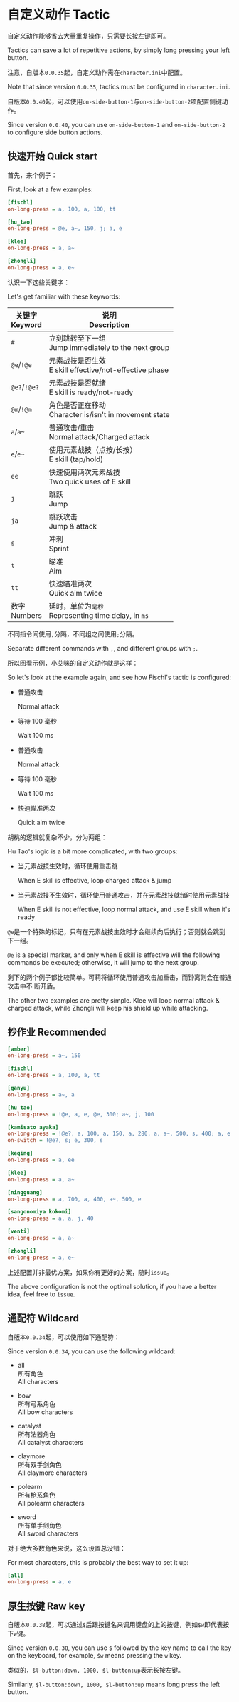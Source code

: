 # 自定义动作 Tactic

自定义动作能够省去大量重复操作，只需要长按左键即可。

Tactics can save a lot of repetitive actions, by simply long pressing your left
button.

注意，自版本`0.0.35`起，自定义动作需在`character.ini`中配置。

Note that since version `0.0.35`, tactics must be configured in `character.ini`.

自版本`0.0.40`起，可以使用`on-side-button-1`与`on-side-button-2`项配置侧键动作。

Since version `0.0.40`, you can use `on-side-button-1` and `on-side-button-2` to
configure side button actions.

## 快速开始 Quick start

首先，来个例子：

First, look at a few examples:

```ini
[fischl]
on-long-press = a, 100, a, 100, tt

[hu_tao]
on-long-press = @e, a~, 150, j; a, e

[klee]
on-long-press = a, a~

[zhongli]
on-long-press = a, e~
```

认识一下这些关键字：

Let's get familiar with these keywords:

| 关键字<br>Keyword | 说明<br>Description                                       |
| ----------------- | --------------------------------------------------------- |
| `#`               | 立刻跳转至下一组<br>Jump immediately to the next group    |
| `@e`/`!@e`        | 元素战技是否生效<br>E skill effective/not-effective phase |
| `@e?`/`!@e?`      | 元素战技是否就绪<br>E skill is ready/not-ready            |
| `@m`/`!@m`        | 角色是否正在移动<br>Character is/isn't in movement state  |
| `a`/`a~`          | 普通攻击/重击<br>Normal attack/Charged attack             |
| `e`/`e~`          | 使用元素战技（点按/长按）<br>E skill (tap/hold)           |
| `ee`              | 快速使用两次元素战技<br>Two quick uses of E skill         |
| `j`               | 跳跃<br>Jump                                              |
| `ja`              | 跳跃攻击<br>Jump & attack                                 |
| `s`               | 冲刺<br>Sprint                                            |
| `t`               | 瞄准<br>Aim                                               |
| `tt`              | 快速瞄准两次<br>Quick aim twice                           |
| 数字<br>Numbers   | 延时，单位为`毫秒`<br>Representing time delay, in `ms`    |

不同指令间使用`,`分隔，不同组之间使用`;`分隔。

Separate different commands with `,`, and different groups with `;`.

所以回看示例，小艾咪的自定义动作就是这样：

So let's look at the example again, and see how Fischl's tactic is configured:

- 普通攻击

  Normal attack

- 等待 100 毫秒

  Wait 100 ms

- 普通攻击

  Normal attack

- 等待 100 毫秒

  Wait 100 ms

- 快速瞄准两次

  Quick aim twice

胡桃的逻辑就复杂不少，分为两组：

Hu Tao's logic is a bit more complicated, with two groups:

- 当元素战技生效时，循环使用重击跳

  When E skill is effective, loop charged attack & jump

- 当元素战技不生效时，循环使用普通攻击，并在元素战技就绪时使用元素战技

  When E skill is not effective, loop normal attack, and use E skill when it's
  ready

`@e`是一个特殊的标记，只有在元素战技生效时才会继续向后执行；否则就会跳到下一组。

`@e` is a special marker, and only when E skill is effective will the following
commands be executed; otherwise, it will jump to the next group.

剩下的两个例子都比较简单。可莉将循环使用普通攻击加重击，而钟离则会在普通攻击中不
断开盾。

The other two examples are pretty simple. Klee will loop normal attack & charged
attack, while Zhongli will keep his shield up while attacking.

## 抄作业 Recommended

```ini
[amber]
on-long-press = a~, 150

[fischl]
on-long-press = a, 100, a, tt

[ganyu]
on-long-press = a~, a

[hu tao]
on-long-press = !@e, a, e, @e, 300; a~, j, 100

[kamisato ayaka]
on-long-press = !@e?, a, 100, a, 150, a, 280, a, a~, 500, s, 400; a, e
on-switch = !@e?, s; e, 300, s

[keqing]
on-long-press = a, ee

[klee]
on-long-press = a, a~

[ningguang]
on-long-press = a, 700, a, 400, a~, 500, e

[sangonomiya kokomi]
on-long-press = a, a, j, 40

[venti]
on-long-press = a, a~

[zhongli]
on-long-press = a, e~
```

上述配置并非最优方案，如果你有更好的方案，随时`issue`。

The above configuration is not the optimal solution, if you have a better idea,
feel free to `issue`.

## 通配符 Wildcard

自版本`0.0.34`起，可以使用如下通配符：

Since version `0.0.34`, you can use the following wildcard:

- all <br>所有角色 <br>All characters

- bow <br>所有弓系角色 <br>All bow characters

- catalyst <br>所有法器角色 <br>All catalyst characters

- claymore <br>所有双手剑角色 <br>All claymore characters

- polearm <br>所有枪系角色 <br>All polearm characters

- sword <br>所有单手剑角色 <br>All sword characters

对于绝大多数角色来说，这么设置总没错：

For most characters, this is probably the best way to set it up:

```ini
[all]
on-long-press = a, e
```

## 原生按键 Raw key

自版本`0.0.38`起，可以通过`$`后跟按键名来调用键盘的上的按键，例如`$w`即代表按
下`w`键。

Since version `0.0.38`, you can use `$` followed by the key name to call the key
on the keyboard, for example, `$w` means pressing the `w` key.

类似的，`$l-button:down, 1000, $l-button:up`表示长按左键。

Similarly, `$l-button:down, 1000, $l-button:up` means long press the left
button.
